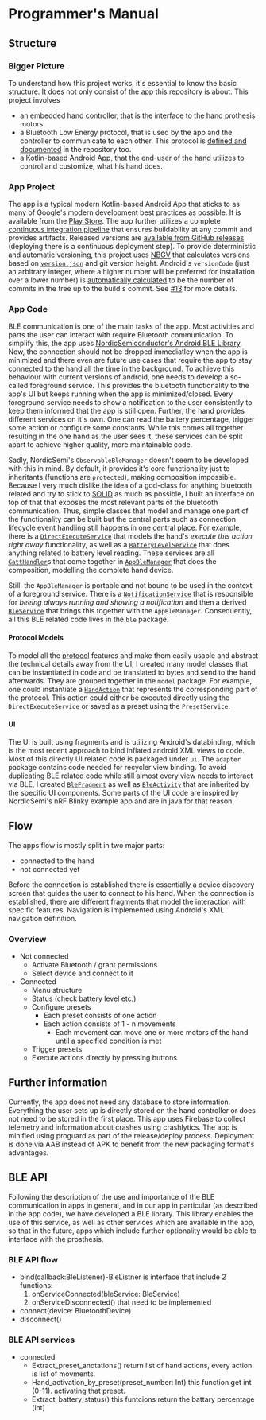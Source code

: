 # Programmer's Manual

## Structure

### Bigger Picture

To understand how this project works, it's essential to know the basic structure. It does not only consist of the app this repository is about. This project involves

* an embedded hand controller, that is the interface to the hand prothesis motors.
* a Bluetooth Low Energy protocol, that is used by the app and the controller to communicate to each other. This protocol is [defined and documented](/Protocol.md) in the repository too.
* a Kotlin-based Android App, that the end-user of the hand utilizes to control and customize, what his hand does.

### App Project

The app is a typical modern Kotlin-based Android App that sticks to as many of Google's modern development best practices as possible. It is available from the [Play Store](https://play.google.com/store/apps/details?id=com.gjung.haifa3d). The app further utilizes a complete [continuous integration pipeline](https://dev.azure.com/georg-jung/Haifa3d/_build/latest?definitionId=12&branchName=master) that ensures buildability at any commit and provides artifacts. Released versions are [available from GitHub releases](https://github.com/georg-jung/technion-robotic-arm/releases) (deploying there is a continuous deployment step). To provide deterministic and automatic versioning, this project uses [NBGV](https://github.com/dotnet/Nerdbank.GitVersioning) that calculates versions based on [`version.json`](/version.json) and git version height. Android's `versionCode` (just an arbitrary integer, where a higher number will be preferred for installation over a lower number) is [automatically calculated](https://github.com/Technion236503/2020b-Haifa3D/blob/master/build/steps/setAndroidVersionCode.yml) to be the number of commits in the tree up to the build's commit. See [#13](https://github.com/Technion236503/2020b-Haifa3D/issues/13#issuecomment-636913076) for more details.

### App Code

BLE communication is one of the main tasks of the app. Most activities and parts the user can interact with require Bluetooth communication. To simplify this, the app uses [NordicSemiconductor's Android BLE Library](https://github.com/NordicSemiconductor/Android-BLE-Library). Now, the connection should not be dropped immediatley when the app is minimized and there even are future use cases that require the app to stay connected to the hand all the time in the background. To achieve this behaviour with current versions of android, one needs to develop a so-called foreground service. This provides the bluetooth functionality to the app's UI but keeps running when the app is minimized/closed. Every foreground service needs to show a notification to the user consistently to keep them informed that the app is still open. Further, the hand provides different services on it's own. One can read the battery percentage, trigger some action or configure some constants. While this comes all together resulting in the one hand as the user sees it, these services can be split apart to achieve higher quality, more maintainable code.

Sadly, NordicSemi's `ObservableBleManager` doesn't seem to be developed with this in mind. By default, it provides it's core functionality just to inheritants (functions are `protected`), making composition impossible. Because I very much dislike the idea of a god-class for anything bluetooth related and try to stick to [SOLID](https://en.wikipedia.org/wiki/SOLID) as much as possible, I built an interface on top of that that exposes the most relevant parts of the bluetooth communication. Thus, simple classes that model and manage one part of the functionality can be built but the central parts such as connection lifecycle event handling still happens in one central place. For example, there is a [`DirectExecuteService`](/src/android/Haifa3d/app/src/main/java/com/gjung/haifa3d/ble/DirectExecuteService.kt) that models the hand's *execute this action right away* functionality, as well as a [`BatteryLevelService`](/src/android/Haifa3d/app/src/main/java/com/gjung/haifa3d/ble/BatteryLevelService.kt) that does anything related to battery level reading. These services are all [`GattHandler`](/src/android/Haifa3d/app/src/main/java/com/gjung/haifa3d/ble/GattHandler.kt)s that come together in [`AppBleManager`](/src/android/Haifa3d/app/src/main/java/com/gjung/haifa3d/ble/AppBleManager.kt) that does the composition, modelling the complete hand device.

Still, the `AppBleManager` is portable and not bound to be used in the context of a foreground service. There is a [`NotificationService`](/src/android/Haifa3d/app/src/main/java/com/gjung/haifa3d/ble/NotificationService.kt) that is responsible for *beeing always running and showing a notification* and then a derived [`BleService`](/src/android/Haifa3d/app/src/main/java/com/gjung/haifa3d/ble/BleService.kt) that brings this together with the `AppBleManager`. Consequently, all this BLE related code lives in the `ble` package.

#### Protocol Models

To model all the [protocol](/Protocol.md) features and make them easily usable and abstract the technical details away from the UI, I created many model classes that can be instantiated in code and be translated to bytes and send to the hand afterwards. They are grouped together in the `model` package. For example, one could instantiate a [`HandAction`](/src/android/Haifa3d/app/src/main/java/com/gjung/haifa3d/model/HandAction.kt) that represents the corresponding part of the protocol. This action could either be executed directly using the `DirectExecuteService` or saved as a preset using the `PresetService`.

#### UI

The UI is built using fragments and is utilizing Android's databinding, which is the most recent approach to bind inflated android XML views to code. Most of this directly UI related code is packaged under `ui`. The `adapter` package contains code needed for recycler view binding. To avoid duplicating BLE related code while still almost every view needs to interact via BLE, I created [`BleFragment`](/src/android/Haifa3d/app/src/main/java/com/gjung/haifa3d/BleFragment.kt) as well as [`BleActivity`](/src/android/Haifa3d/app/src/main/java/com/gjung/haifa3d/BleActivity.kt) that are inherited by the specific UI components. Some parts of the UI code are inspired by NordicSemi's nRF Blinky example app and are in java for that reason.

## Flow

The apps flow is mostly split in two major parts:

* connected to the hand
* not connected yet

Before the connection is established there is essentially a device discovery screen that guides the user to connect to his hand. When the connection is established, there are different fragments that model the interaction with specific features. Navigation is implemented using Android's XML navigation definition.

### Overview

* Not connected
  * Activate Bluetooth / grant permissions
  * Select device and connect to it
* Connected
  * Menu structure
  * Status (check battery level etc.)
  * Configure presets
    * Each preset consists of one action
    * Each action consists of 1 - n movements
      * Each movement can move one or more motors of the hand until a specified condition is met
  * Trigger presets
  * Execute actions directly by pressing buttons

## Further information

Currently, the app does not need any database to store information. Everything the user sets up is directly stored on the hand controller or does not need to be stored in the first place. This app uses Firebase to collect telemetry and information about crashes using crashlytics. The app is minified using proguard as part of the release/deploy process. Deployment is done via AAB instead of APK to benefit from the new packaging format's advantages.

## BLE API

Following the description of the use and importance of the BLE communication in apps in general, and in our app in particular (as described in the app code), we have developed a BLE library. This library enables the use of this service, as well as other services which are available in the app, so that in the future, apps which include further optionality would be able to interface with the prosthesis.

### BLE API flow

* bind(callback:BleListener)-BleListner is interface that include 2 functions:
   1. onServiceConnected(bleService: BleService)
   1. onServiceDisconnected() that need to be implemented
* connect(device: BluetoothDevice)
* disconnect()
 
 ### BLE API services
 
* connected
  * Extract_preset_anotations()
     return list of hand actions, every action is list of movments.
  * Hand_activation_by_preset(preset_number: Int)
     this function get int (0-11).
     activating that preset.
  * Extract_battery_status()
     this funtcions return the battary percentage (int)
   
   
  

